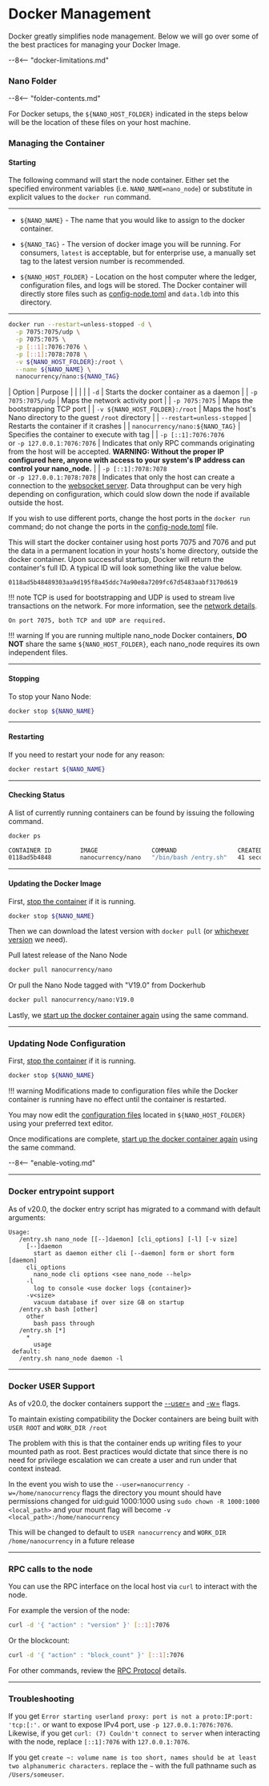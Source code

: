 # Docker Management

Docker greatly simplifies node management.  Below we will go over some of the best practices for managing your Docker Image.

--8<-- "docker-limitations.md"

### Nano Folder

--8<-- "folder-contents.md"

For Docker setups, the `${NANO_HOST_FOLDER}` indicated in the steps below will be the location of these files on your host machine.

### Managing the Container

#### Starting

The following command will start the node container. Either set the specified environment variables (i.e. `NANO_NAME=nano_node`) or substitute in explicit values to the `docker run` command.

---

* `${NANO_NAME}` - The name that you would like to assign to the docker container.

* `${NANO_TAG}` - The version of docker image you will be running. For consumers, `latest` is acceptable, but for enterprise use, a manually set tag to the latest version number is recommended.

* `${NANO_HOST_FOLDER}` - Location on the host computer where the ledger, configuration files, and logs will be stored. The Docker container will directly store files such as [config-node.toml](/running-a-node/configuration) and `data.ldb` into this directory.

---

```bash
docker run --restart=unless-stopped -d \
  -p 7075:7075/udp \
  -p 7075:7075 \
  -p [::1]:7076:7076 \
  -p [::1]:7078:7078 \
  -v ${NANO_HOST_FOLDER}:/root \
  --name ${NANO_NAME} \
  nanocurrency/nano:${NANO_TAG}
```

| Option                                                | Purpose |
|                                                       |         |
| `-d`                                                  | Starts the docker container as a daemon |
| `-p 7075:7075/udp`                                    | Maps the network activity port |
| `-p 7075:7075`                                        | Maps the bootstrapping TCP port |
| `-v ${NANO_HOST_FOLDER}:/root`                        | Maps the host's Nano directory to the guest `/root` directory |
| `--restart=unless-stopped`                            | Restarts the container if it crashes |
| `nanocurrency/nano:${NANO_TAG}`                       | Specifies the container to execute with tag |
| `-p [::1]:7076:7076`<br />or `-p 127.0.0.1:7076:7076` | Indicates that only RPC commands originating from the host will be accepted. **WARNING: Without the proper IP configured here, anyone with access to your system's IP address can control your nano\_node.** |
| `-p [::1]:7078:7078`<br />or `-p 127.0.0.1:7078:7078` | Indicates that only the host can create a connection to the [websocket server](/integration-guides/websockets). Data throughput can be very high depending on configuration, which could slow down the node if available outside the host.

If you wish to use different ports, change the host ports in the `docker run` command; do not change the ports in the [config-node.toml](/running-a-node/configuration) file.

This will start the docker container using host ports 7075 and 7076 and put the data in a permanent location in your hosts's home directory, outside the docker container. Upon successful startup, Docker will return the container's full ID. A typical ID will look something like the value below.

```
0118ad5b48489303aa9d195f8a45ddc74a90e8a7209fc67d5483aabf3170d619
```

!!! note
    TCP is used for bootstrapping and UDP is used to stream live transactions on the network.  For more information, see the [network details](/running-a-node/configuration/#network-details).

    On port 7075, both TCP and UDP are required.

!!! warning
    If you are running multiple nano\_node Docker containers, **DO NOT** share the same `${NANO_HOST_FOLDER}`, each nano\_node requires its own independent files.

---

#### Stopping

To stop your Nano Node:

```bash
docker stop ${NANO_NAME}
```

---

#### Restarting

If you need to restart your node for any reason:

```bash
docker restart ${NANO_NAME}
```

---

#### Checking Status

A list of currently running containers can be found by issuing the following command.

```bash
docker ps
```

```bash
CONTAINER ID        IMAGE               COMMAND                 CREATED             STATUS              PORTS                                                                      NAMES
0118ad5b4848        nanocurrency/nano   "/bin/bash /entry.sh"   41 seconds ago      Up 56 seconds       0.0.0.0:7075->7075/tcp, 0.0.0.0:7075->7075/udp, 127.0.0.1:7076->7076/tcp   nano_node_1
```

---

#### Updating the Docker Image

First, [stop the container](#stopping) if it is running.

```bash
docker stop ${NANO_NAME}
```

Then we can download the latest version with `docker pull` (or [whichever version](https://hub.docker.com/r/nanocurrency/nano/tags/) we need).

Pull latest release of the Nano Node
```bash
docker pull nanocurrency/nano
```

Or pull the Nano Node tagged with "V19.0" from Dockerhub
```bash
docker pull nanocurrency/nano:V19.0
```

Lastly, we [start up the docker container again](#starting) using the same command.

---

### Updating Node Configuration

First, [stop the container](#stopping) if it is running.

```bash
docker stop ${NANO_NAME}
```

!!! warning
	Modifications made to configuration files while the Docker container is running have no effect until the container is restarted.

You may now edit the [configuration files](/running-a-node/configuration) located in `${NANO_HOST_FOLDER}` using your preferred text editor.

Once modifications are complete, [start up the docker container again](#starting) using the same command.

--8<-- "enable-voting.md"

---

### Docker entrypoint support

As of v20.0, the docker entry script has migrated to a command with default arguments:
```
Usage:
   /entry.sh nano_node [[--]daemon] [cli_options] [-l] [-v size]
     [--]daemon
       start as daemon either cli [--daemon] form or short form [daemon]
     cli_options
       nano_node cli options <see nano_node --help>
     -l
       log to console <use docker logs {container}>
     -v<size>
       vacuum database if over size GB on startup
   /entry.sh bash [other]
     other
       bash pass through
   /entry.sh [*]
     *
       usage
 default:
   /entry.sh nano_node daemon -l
```
---

### Docker USER Support

As of v20.0, the docker containers support the [--user=](https://docs.docker.com/engine/reference/run/#user) and [-w=](https://docs.docker.com/engine/reference/run/#workdir) flags.

To maintain existing compatibility the Docker containers are being built with `USER ROOT` and `WORK_DIR /root`

The problem with this is that the container ends up writing files to your mounted path as root. Best practices would dictate that since there is no need for privilege escalation we can create a user and run under that context instead.

In the event you wish to use the `--user=nanocurrency -w=/home/nanocurrency` flags the directory you mount should have permissions changed for uid:guid 1000:1000 using `sudo chown -R 1000:1000 <local_path>` and your mount flag will become `-v <local_path>:/home/nanocurrency`

This will be changed to default to `USER nanocurrency` and `WORK_DIR /home/nanocurrency` in a future release

---

### RPC calls to the node

You can use the RPC interface on the local host via `curl` to interact with the node.

For example the version of the node:

```bash
curl -d '{ "action" : "version" }' [::1]:7076
```

Or the blockcount:

```bash
curl -d '{ "action" : "block_count" }' [::1]:7076
```

For other commands, review the [RPC Protocol](/commands/rpc-protocol) details.

---

### Troubleshooting

If you get `Error starting userland proxy: port is not a proto:IP:port: 'tcp:[:'.` or want to expose IPv4 port, use `-p 127.0.0.1:7076:7076`. Likewise, if you get `curl: (7) Couldn't connect to server` when interacting with the node, replace `[::1]:7076` with `127.0.0.1:7076`.

If you get `create ~: volume name is too short, names should be at least two alphanumeric characters.` replace the `~` with the full pathname such as `/Users/someuser`.
